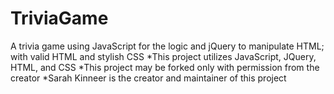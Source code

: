 # TriviaGame
A trivia game using JavaScript for the logic and jQuery to manipulate HTML; with valid HTML and stylish CSS
*This project utilizes JavaScript, JQuery, HTML, and CSS
*This project may be forked only with permission from the creator
*Sarah Kinneer is the creator and maintainer of this project